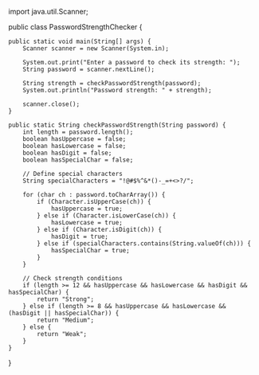 import java.util.Scanner;

public class PasswordStrengthChecker {

    public static void main(String[] args) {
        Scanner scanner = new Scanner(System.in);

        System.out.print("Enter a password to check its strength: ");
        String password = scanner.nextLine();

        String strength = checkPasswordStrength(password);
        System.out.println("Password strength: " + strength);

        scanner.close();
    }

    public static String checkPasswordStrength(String password) {
        int length = password.length();
        boolean hasUppercase = false;
        boolean hasLowercase = false;
        boolean hasDigit = false;
        boolean hasSpecialChar = false;

        // Define special characters
        String specialCharacters = "!@#$%^&*()-_=+<>?/";

        for (char ch : password.toCharArray()) {
            if (Character.isUpperCase(ch)) {
                hasUppercase = true;
            } else if (Character.isLowerCase(ch)) {
                hasLowercase = true;
            } else if (Character.isDigit(ch)) {
                hasDigit = true;
            } else if (specialCharacters.contains(String.valueOf(ch))) {
                hasSpecialChar = true;
            }
        }

        // Check strength conditions
        if (length >= 12 && hasUppercase && hasLowercase && hasDigit && hasSpecialChar) {
            return "Strong";
        } else if (length >= 8 && hasUppercase && hasLowercase && (hasDigit || hasSpecialChar)) {
            return "Medium";
        } else {
            return "Weak";
        }
    }
}
